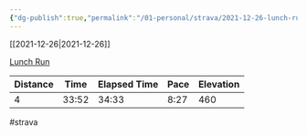 ```yaml
---
{"dg-publish":true,"permalink":"/01-personal/strava/2021-12-26-lunch-run/"}
---
```



[[2021-12-26\|2021-12-26]]

[Lunch Run](https://www.strava.com/activities/6430996473)

| Distance | Time  | Elapsed Time | Pace | Elevation |
| -------- | ----- | ------------ | ---- | --------- |
| 4        | 33:52 | 34:33        | 8:27 | 460       |




#strava
